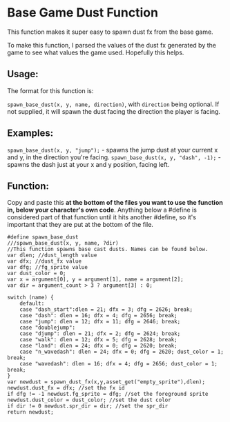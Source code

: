 # Base Game Dust Function
This function makes it super easy to spawn dust fx from the base game.

To make this function, I parsed the values of the dust fx generated by the game
to see what values the game used. Hopefully this helps.



## Usage:
The format for this function is:

`spawn_base_dust(x, y, name, direction)`, with `direction` being optional. 
If not supplied, it will spawn the dust facing the direction the player is facing.
## Examples:
`spawn_base_dust(x, y, "jump");` - spawns the jump dust at your current x and y, in the direction you're facing.
`spawn_base_dust(x, y, "dash", -1);` - spawns the dash just at your x and y position, facing left.

## Function:
Copy and paste this **at the bottom of the files you want to use the function in, below your character's own code**. 
Anything below a #define is considered part of that function until it hits another #define, so it's important
that they are put at the bottom of the file.
```gml
#define spawn_base_dust
///spawn_base_dust(x, y, name, ?dir)
//This function spawns base cast dusts. Names can be found below.
var dlen; //dust_length value
var dfx; //dust_fx value
var dfg; //fg_sprite value
var dust_color = 0;
var x = argument[0], y = argument[1], name = argument[2];
var dir = argument_count > 3 ? argument[3] : 0;

switch (name) {
    default: 
    case "dash_start":dlen = 21; dfx = 3; dfg = 2626; break;
    case "dash": dlen = 16; dfx = 4; dfg = 2656; break;
    case "jump": dlen = 12; dfx = 11; dfg = 2646; break;
    case "doublejump": 
    case "djump": dlen = 21; dfx = 2; dfg = 2624; break;
    case "walk": dlen = 12; dfx = 5; dfg = 2628; break;
    case "land": dlen = 24; dfx = 0; dfg = 2620; break;
    case "n_wavedash": dlen = 24; dfx = 0; dfg = 2620; dust_color = 1; break;
    case "wavedash": dlen = 16; dfx = 4; dfg = 2656; dust_color = 1; break;
}
var newdust = spawn_dust_fx(x,y,asset_get("empty_sprite"),dlen);
newdust.dust_fx = dfx; //set the fx id
if dfg != -1 newdust.fg_sprite = dfg; //set the foreground sprite
newdust.dust_color = dust_color; //set the dust color
if dir != 0 newdust.spr_dir = dir; //set the spr_dir
return newdust;
```
